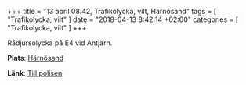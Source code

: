 +++
title = "13 april 08.42, Trafikolycka, vilt, Härnösand"
tags = [
  "Trafikolycka, vilt"
]
date = "2018-04-13 8:42:14 +02:00"
categories = [
    "Trafikolycka, vilt"
]
+++

Rådjursolycka på E4 vid Antjärn.

**Plats**: [Härnösand](http://www.google.com/maps/place/62.63227,17.940871)

**Länk**: [Till polisen](https://polisen.se/aktuellt/handelser/2018/april/13/13-april-08.42-trafikolycka-vilt-harnosand/)